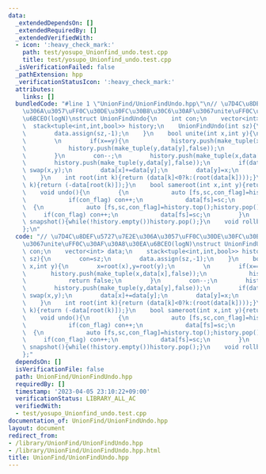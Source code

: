 ```yaml
---
data:
  _extendedDependsOn: []
  _extendedRequiredBy: []
  _extendedVerifiedWith:
  - icon: ':heavy_check_mark:'
    path: test/yosupo_Unionfind_undo.test.cpp
    title: test/yosupo_Unionfind_undo.test.cpp
  _isVerificationFailed: false
  _pathExtension: hpp
  _verificationStatusIcon: ':heavy_check_mark:'
  attributes:
    links: []
  bundledCode: "#line 1 \"UnionFind/UnionFindUndo.hpp\"\n// \u7D4C\u8DEF\u5727\u7E2E\
    \u306A\u3057\uFF0C\u30DE\u30FC\u30B8\u30C6\u30AF\u3067unite\uFF0C\u30AF\u30A8\u30EA\
    \u6BCEO(logN)\nstruct UnionFindUndo{\n    int con;\n    vector<int> data;\n  \
    \  stack<tuple<int,int,bool>> history;\n    UnionFindUndo(int sz){\n        con=sz;\n\
    \        data.assign(sz,-1);\n    }\n    bool unite(int x,int y){\n        x=root(x),y=root(y);\n\
    \        \n        if(x==y){\n            history.push(make_tuple(x,data[x],false));\n\
    \            history.push(make_tuple(y,data[y],false));\n            return false;\n\
    \        }\n        con--;\n        history.push(make_tuple(x,data[x],true));\n\
    \        history.push(make_tuple(y,data[y],false));\n        if(data[x]>data[y])\
    \ swap(x,y);\n        data[x]+=data[y];\n        data[y]=x;\n        return true;\n\
    \    }\n    int root(int k){return (data[k]<0?k:(root(data[k])));}\n    int size(int\
    \ k){return (-data[root(k)]);}\n    bool sameroot(int x,int y){return root(x)==root(y);}\n\
    \    void undo(){\n        {\n            auto [fs,sc,con_flag]=history.top();history.pop();\n\
    \            if(con_flag) con++;\n            data[fs]=sc;\n        }\n      \
    \  {\n            auto [fs,sc,con_flag]=history.top();history.pop();\n       \
    \     if(con_flag) con++;\n            data[fs]=sc;\n        }\n    }\n    void\
    \ snapshot(){while(!history.empty())history.pop();}\n    void rollback(){while(!history.empty())undo();}\n\
    };\n"
  code: "// \u7D4C\u8DEF\u5727\u7E2E\u306A\u3057\uFF0C\u30DE\u30FC\u30B8\u30C6\u30AF\
    \u3067unite\uFF0C\u30AF\u30A8\u30EA\u6BCEO(logN)\nstruct UnionFindUndo{\n    int\
    \ con;\n    vector<int> data;\n    stack<tuple<int,int,bool>> history;\n    UnionFindUndo(int\
    \ sz){\n        con=sz;\n        data.assign(sz,-1);\n    }\n    bool unite(int\
    \ x,int y){\n        x=root(x),y=root(y);\n        \n        if(x==y){\n     \
    \       history.push(make_tuple(x,data[x],false));\n            history.push(make_tuple(y,data[y],false));\n\
    \            return false;\n        }\n        con--;\n        history.push(make_tuple(x,data[x],true));\n\
    \        history.push(make_tuple(y,data[y],false));\n        if(data[x]>data[y])\
    \ swap(x,y);\n        data[x]+=data[y];\n        data[y]=x;\n        return true;\n\
    \    }\n    int root(int k){return (data[k]<0?k:(root(data[k])));}\n    int size(int\
    \ k){return (-data[root(k)]);}\n    bool sameroot(int x,int y){return root(x)==root(y);}\n\
    \    void undo(){\n        {\n            auto [fs,sc,con_flag]=history.top();history.pop();\n\
    \            if(con_flag) con++;\n            data[fs]=sc;\n        }\n      \
    \  {\n            auto [fs,sc,con_flag]=history.top();history.pop();\n       \
    \     if(con_flag) con++;\n            data[fs]=sc;\n        }\n    }\n    void\
    \ snapshot(){while(!history.empty())history.pop();}\n    void rollback(){while(!history.empty())undo();}\n\
    };"
  dependsOn: []
  isVerificationFile: false
  path: UnionFind/UnionFindUndo.hpp
  requiredBy: []
  timestamp: '2023-04-05 23:10:22+09:00'
  verificationStatus: LIBRARY_ALL_AC
  verifiedWith:
  - test/yosupo_Unionfind_undo.test.cpp
documentation_of: UnionFind/UnionFindUndo.hpp
layout: document
redirect_from:
- /library/UnionFind/UnionFindUndo.hpp
- /library/UnionFind/UnionFindUndo.hpp.html
title: UnionFind/UnionFindUndo.hpp
---
```

